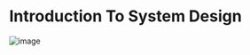 # Introduction To System Design
![image](https://github.com/sahil1si18ec083/Chakde-System-Design/assets/103936307/c23ef098-3919-476d-ab1a-97d18b4bd2aa)
